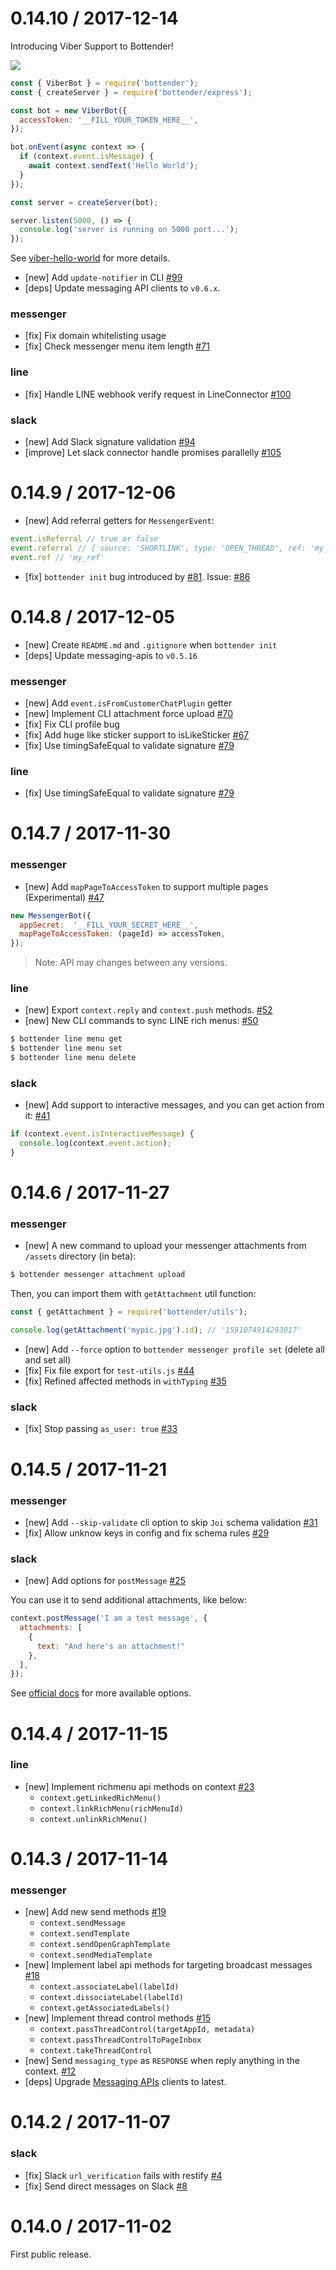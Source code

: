 0.14.10 / 2017-12-14
====================

Introducing Viber Support to Bottender!

![](https://user-images.githubusercontent.com/3382565/31753411-0be75dfc-b456-11e7-9eea-b976d21fcc53.png)

```js
const { ViberBot } = require('bottender');
const { createServer } = require('bottender/express');

const bot = new ViberBot({
  accessToken: '__FILL_YOUR_TOKEN_HERE__',
});

bot.onEvent(async context => {
  if (context.event.isMessage) {
    await context.sendText('Hello World');
  }
});

const server = createServer(bot);

server.listen(5000, () => {
  console.log('server is running on 5000 port...');
});
```

See [viber-hello-world](https://github.com/Yoctol/bottender/tree/master/examples/viber-hello-world) for more details.

- [new] Add `update-notifier` in CLI [#99](https://github.com/Yoctol/bottender/pull/99)
- [deps] Update messaging API clients to `v0.6.x`.

### messenger
- [fix] Fix domain whitelisting usage
- [fix] Check messenger menu item length [#71](https://github.com/Yoctol/bottender/pull/71)

### line
- [fix] Handle LINE webhook verify request in LineConnector [#100](https://github.com/Yoctol/bottender/pull/100)

### slack
- [new] Add Slack signature validation [#94](https://github.com/Yoctol/bottender/pull/94)
- [improve] Let slack connector handle promises parallelly [#105](https://github.com/Yoctol/bottender/pull/105)


0.14.9 / 2017-12-06
===================
- [new] Add referral getters for `MessengerEvent`:

```js
event.isReferral // true or false
event.referral // { source: 'SHORTLINK', type: 'OPEN_THREAD', ref: 'my_ref' }
event.ref // 'my_ref'
```

- [fix] `bottender init` bug introduced by [#81](https://github.com/Yoctol/bottender/pull/81). Issue: [#86](https://github.com/Yoctol/bottender/issues/86)

0.14.8 / 2017-12-05
===================
- [new] Create `README.md` and `.gitignore` when `bottender init`
- [deps] Update messaging-apis to `v0.5.16`

### messenger
- [new] Add `event.isFromCustomerChatPlugin` getter
- [new] Implement CLI attachment force upload [#70](https://github.com/Yoctol/bottender/pull/70)
- [fix] Fix CLI profile bug
- [fix] Add huge like sticker support to isLikeSticker [#67](https://github.com/Yoctol/bottender/pull/67)
- [fix] Use timingSafeEqual to validate signature [#79](https://github.com/Yoctol/bottender/pull/79)

### line
- [fix] Use timingSafeEqual to validate signature [#79](https://github.com/Yoctol/bottender/pull/79)

0.14.7 / 2017-11-30
===================
### messenger
- [new] Add `mapPageToAccessToken` to support multiple pages (Experimental) [#47](https://github.com/Yoctol/bottender/pull/47)

```js
new MessengerBot({
  appSecret:  '__FILL_YOUR_SECRET_HERE__',
  mapPageToAccessToken: (pageId) => accessToken,
});
```

> Note: API may changes between any versions.

### line
- [new] Export `context.reply` and `context.push` methods. [#52](https://github.com/Yoctol/bottender/pull/52)
- [new] New CLI commands to sync LINE rich menus: [#50](https://github.com/Yoctol/bottender/pull/50)

```sh
$ bottender line menu get
$ bottender line menu set
$ bottender line menu delete
```

### slack
- [new] Add support to interactive messages, and you can get action from it: [#41](https://github.com/Yoctol/bottender/pull/41)

```js
if (context.event.isInteractiveMessage) {
  console.log(context.event.action);
}
```

0.14.6 / 2017-11-27
===================
### messenger
- [new] A new command to upload your messenger attachments from `/assets` directory (in beta):

```sh
$ bottender messenger attachment upload
```

Then, you can import them with `getAttachment` util function:

```js
const { getAttachment } = require('bottender/utils');

console.log(getAttachment('mypic.jpg').id); // '1591074914293017'
```

- [new] Add `--force` option to `bottender messenger profile set` (delete all and set all)
- [fix] Fix file export for `test-utils.js` [#44](https://github.com/Yoctol/bottender/pull/44)
- [fix] Refined affected methods in `withTyping` [#35](https://github.com/Yoctol/bottender/pull/35)

### slack
- [fix] Stop passing `as_user: true` [#33](https://github.com/Yoctol/bottender/pull/33)


0.14.5 / 2017-11-21
===================
### messenger
- [new] Add `--skip-validate` cli option to skip `Joi` schema validation [#31](https://github.com/Yoctol/bottender/pull/31)
- [fix] Allow unknow keys in config and fix schema rules [#29](https://github.com/Yoctol/bottender/pull/29)

### slack
- [new] Add options for `postMessage` [#25](https://github.com/Yoctol/bottender/pull/25)

You can use it to send additional attachments, like below:

```js
context.postMessage('I am a test message', {
  attachments: [
    {
      text: "And here's an attachment!"
    },
  ],
});
```

See [official docs](https://api.slack.com/methods/chat.postMessage) for more available options.

0.14.4 / 2017-11-15
===================
### line
- [new] Implement richmenu api methods on context [#23](https://github.com/Yoctol/bottender/pull/23)
  + `context.getLinkedRichMenu()`
  + `context.linkRichMenu(richMenuId)`
  + `context.unlinkRichMenu()`

0.14.3 / 2017-11-14
===================
### messenger
- [new] Add new send methods [#19](https://github.com/Yoctol/bottender/pull/19)
  + `context.sendMessage`
  + `context.sendTemplate`
  + `context.sendOpenGraphTemplate`
  + `context.sendMediaTemplate`
- [new] Implement label api methods for targeting broadcast messages [#18](https://github.com/Yoctol/bottender/pull/18)
  + `context.associateLabel(labelId)`
  + `context.dissociateLabel(labelId)`
  + `context.getAssociatedLabels()`
- [new] Implement thread control methods [#15](https://github.com/Yoctol/bottender/pull/15)
  + `context.passThreadControl(targetAppId, metadata)`
  + `context.passThreadControlToPageInbox`
  + `context.takeThreadControl`
- [new] Send `messaging_type` as `RESPONSE` when reply anything in the context. [#12](https://github.com/Yoctol/bottender/pull/12)
- [deps] Upgrade [Messaging APIs](https://github.com/Yoctol/messaging-apis) clients to latest.

0.14.2 / 2017-11-07
===================
### slack
- [fix] Slack `url_verification` fails with restify [#4](https://github.com/Yoctol/bottender/issues/4)
- [fix] Send direct messages on Slack [#8](https://github.com/Yoctol/bottender/issues/8)

0.14.0 / 2017-11-02
===================
First public release.
